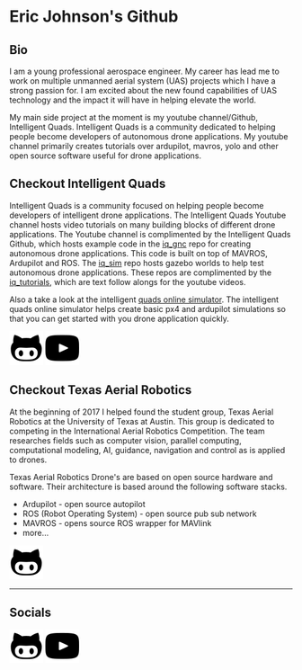 # Eric Johnson's Github 

## Bio 

 I am a young professional aerospace engineer. My career has lead me to work on multiple unmanned aerial system (UAS) projects which I have a strong passion for. I am excited about the new found capabilities of UAS technology and the impact it will have in helping elevate the world.  

My main side project at the moment is my youtube channel/Github, Intelligent Quads. Intelligent Quads is a community dedicated to helping people become developers of autonomous drone applications. My youtube channel primarily creates tutorials over ardupilot, mavros, yolo and other open source software useful for drone applications.

## Checkout Intelligent Quads

Intelligent Quads is a community focused on helping people become developers of intelligent drone applications. The Intelligent Quads Youtube channel hosts video tutorials on many building blocks of different drone applications. The Youtube channel is complimented by the Intelligent Quads Github, which hosts example code in the [iq_gnc](https://github.com/Intelligent-Quads/iq_gnc) repo for creating autonomous drone applications. This code is built on top of MAVROS, Ardupilot and ROS. The [iq_sim](https://github.com/Intelligent-Quads/iq_sim) repo hosts gazebo worlds to help test autonomous drone applications. These repos are complimented by the [iq_tutorials](https://github.com/Intelligent-Quads/iq_tutorials), which are text follow alongs for the youtube videos. 

Also a take a look at the intelligent [quads online simulator](https://intelligentquads.com/). The intelligent quads online simulator helps create basic px4 and ardupilot simulations so that you can get started with you drone application quickly. 

[![alt text][6.1]][6]
[![alt text][7.1]][7]

## Checkout Texas Aerial Robotics

At the beginning of 2017 I helped found the student group, Texas Aerial Robotics at the University of Texas at Austin. This group is dedicated to competing in the International Aerial Robotics Competition.  The team researches fields such as computer vision, parallel computing, computational modeling, AI, guidance, navigation and control as is applied to drones.

Texas Aerial Robotics Drone's are based on open source  hardware and software. Their architecture is based around the following software stacks.

- Ardupilot - open source autopilot
- ROS (Robot Operating System) - open source pub sub network 
- MAVROS - opens source ROS wrapper for MAVlink
- more...

[![alt text][8.1]][8]

---
## Socials 
<!-- Please don't remove this: Grab your social icons from https://github.com/carlsednaoui/gitsocial -->

<!-- display the social media buttons in your README -->

[![alt text][6.1]][6]
[![alt text][7.1]][7]


<!-- links to social media icons -->
<!-- no need to change these -->

<!-- icons with padding -->

[1.1]: http://i.imgur.com/tXSoThF.png (twitter icon with padding)
[2.1]: http://i.imgur.com/P3YfQoD.png (facebook icon with padding)
[3.1]: http://i.imgur.com/yCsTjba.png (google plus icon with padding)
[4.1]: http://i.imgur.com/YckIOms.png (tumblr icon with padding)
[5.1]: http://i.imgur.com/1AGmwO3.png (dribbble icon with padding)
[6.1]: https://github.com/ericjohnson97/ericjohnson97/blob/master/assets/github.svg (github icon with padding)
[7.1]: https://github.com/ericjohnson97/ericjohnson97/blob/master/assets/youtube.svg (youtube icon)
[8.1]: https://github.com/ericjohnson97/ericjohnson97/blob/master/assets/github.svg (github icon with padding)
<!-- icons without padding -->

[1.2]: http://i.imgur.com/wWzX9uB.png (twitter icon without padding)
[2.2]: http://i.imgur.com/fep1WsG.png (facebook icon without padding)
[3.2]: http://i.imgur.com/VlgBKQ9.png (google plus icon without padding)
[4.2]: http://i.imgur.com/jDRp47c.png (tumblr icon without padding)
[5.2]: http://i.imgur.com/Vvy3Kru.png (dribbble icon without padding)
[6.2]: http://i.imgur.com/9I6NRUm.png (github icon without padding)


<!-- links to your social media accounts -->
<!-- update these accordingly -->

[1]: http://www.twitter.com/carlsednaoui
[2]: http://www.facebook.com/sednaoui
[3]: https://plus.google.com/+CarlSednaoui
[4]: http://carlsed.tumblr.com
[5]: http://dribbble.com/carlsednaoui
[6]: https://github.com/Intelligent-Quads/iq_tutorials
[7]: https://www.youtube.com/channel/UCuZy0c-uvSJglnZfQC0-uaQ
[8]: https://github.com/Texas-Aerial-Robotics
<!-- Please don't remove this: Grab your social icons from https://github.com/carlsednaoui/gitsocial -->





<!--
**ericjohnson97/ericjohnson97** is a ✨ _special_ ✨ repository because its `README.md` (this file) appears on your GitHub profile.

Here are some ideas to get you started:

- 🔭 I’m currently working on ...
- 🌱 I’m currently learning ...
- 👯 I’m looking to collaborate on ...
- 🤔 I’m looking for help with ...
- 💬 Ask me about ...
- 📫 How to reach me: ...
- 😄 Pronouns: ...
- ⚡ Fun fact: ...
-->
